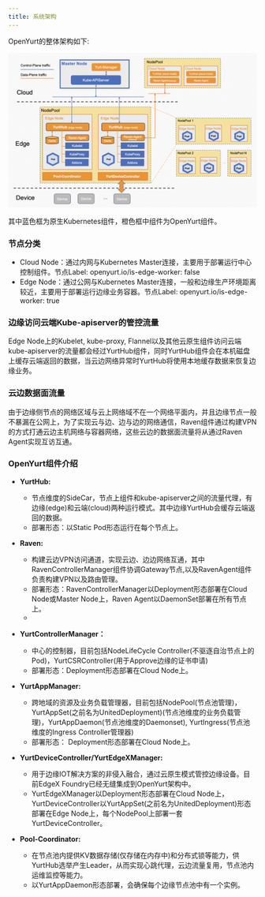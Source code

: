 ```yaml
---
title: 系统架构
---
```


OpenYurt的整体架构如下:

![img](../../../../../static/img/docs/core-concepts/arch.png)

其中蓝色框为原生Kubernetes组件，橙色框中组件为OpenYurt组件。

### 节点分类

- Cloud Node：通过内网与Kubernetes Master连接，主要用于部署运行中心控制组件。节点Label: openyurt.io/is-edge-worker: false
- Edge Node：通过公网与Kubernetes Master连接，一般和边缘生产环境距离较近，主要用于部署运行边缘业务容器。节点Label: openyurt.io/is-edge-worker: true

### 边缘访问云端Kube-apiserver的管控流量

Edge Node上的Kubelet, kube-proxy, Flannel以及其他云原生组件访问云端kube-apiserver的流量都会经过YurtHub组件，同时YurtHub组件会在本机磁盘上缓存云端返回的数据，当云边网络异常时YurtHub将使用本地缓存数据来恢复边缘业务。



### 云边数据面流量

由于边缘侧节点的网络区域与云上网络域不在一个网络平面内，并且边缘节点一般不暴漏在公网上，为了实现云与边、边与边的网络通信，Raven组件通过构建VPN的方式打通云边主机网络与容器网络，这些云边的数据面流量将从通过Raven Agent实现互访互通。



### OpenYurt组件介绍

- **YurtHub:**
  - 节点维度的SideCar，节点上组件和kube-apiserver之间的流量代理，有边缘(edge)和云端(cloud)两种运行模式。其中边缘YurtHub会缓存云端返回的数据。
  - 部署形态：以Static Pod形态运行在每个节点上。


- **Raven:**
  - 构建云边VPN访问通道，实现云边、边边网络互通，其中RavenControllerManager组件协调Gateway节点,以及RavenAgent组件负责构建VPN以及路由管理。
  - 部署形态：RavenControllerManager以Deployment形态部署在Cloud Node或Master Node上，Raven Agent以DaemonSet部署在所有节点上。
  - 
- **YurtControllerManager：**
  - 中心的控制器，目前包括NodeLifeCycle Controller(不驱逐自治节点上的Pod)，YurtCSRController(用于Approve边缘的证书申请)
  - 部署形态：Deployment形态部署在Cloud Node上。

- **YurtAppManager:**

  - 跨地域的资源及业务负载管理器，目前包括NodePool(节点池管理)，YurtAppSet(之前名为UnitedDeployment)(节点池维度的业务负载管理)，YurtAppDaemon(节点池维度的Daemonset), YurtIngress(节点池维度的Ingress Controller管理器)
  - 部署形态： Deployment形态部署在Cloud Node上。

- **YurtDeviceController/YurtEdgeXManager:**
  - 用于边缘IOT解决方案的非侵入融合，通过云原生模式管控边缘设备。目前EdgeX Foundry已经无缝集成到OpenYurt架构中。
  - YurtEdgeXManager以Deployment形态部署在Cloud Node上，YurtDeviceController以YurtAppSet(之前名为UnitedDeployment)形态部署在Edge Node上，每个NodePool上部署一套YurtDeviceController。

- **Pool-Coordinator:**
  - 在节点池内提供KV数据存储(仅存储在内存中)和分布式锁等能力，供YurtHub选举产生Leader，从而实现心跳代理，云边流量复用，节点池内运维监控等能力。
  - 以YurtAppDaemon形态部署，会确保每个边缘节点池中有一个实例。





